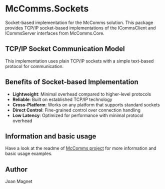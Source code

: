 # McComms.Sockets

Socket-based implementation for the McComms solution. This package provides TCP/IP socket-based implementations of the ICommsClient and ICommsServer interfaces from McComms.Core.

## TCP/IP Socket Communication Model

This implementation uses plain TCP/IP sockets with a simple text-based protocol for communication.

## Benefits of Socket-based Implementation

- **Lightweight**: Minimal overhead compared to higher-level protocols
- **Reliable**: Built on established TCP/IP technology
- **Cross-Platform**: Works on any platform that supports standard sockets
- **Direct Control**: Fine-grained control over connection handling
- **Low Latency**: Optimized for performance with minimal protocol overhead

## Information and basic usage

Have a look at the readme of [McComms project](https://github.com/mcnets/McComms) for more information and basic usage examples.

## Author
Joan Magnet
